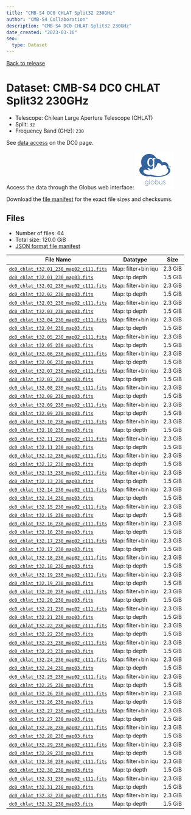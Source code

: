 ```yaml
---
title: "CMB-S4 DC0 CHLAT Split32 230GHz"
author: "CMB-S4 Collaboration"
description: "CMB-S4 DC0 CHLAT Split32 230GHz"
date_created: "2023-03-16"
seo:
  type: Dataset
---
```


[Back to release](./dc0.html#datasets)

# Dataset: CMB-S4 DC0 CHLAT Split32 230GHz

- Telescope: Chilean Large Aperture Telescope (CHLAT) 
- Split: `32`
- Frequency Band (GHz): `230`

See [data access](./dc0.html#data-access) on the DC0 page.

Access the data through the Globus web interface: [![Download via Globus](images/globus-logo.png)](https://app.globus.org/file-manager?origin_id=38f01147-f09e-483d-a552-3866669a846d&origin_path=%2Fdatareleases%2Fdc0%2Fmission%2Fchlat%2Fsplit32%2F230%2F)

Download the [file manifest](https://g-456d30.0ed28.75bc.data.globus.org/datareleases/dc0/mission/chlat/split32/230/manifest.json) for the exact file sizes and checksums.

## Files

- Number of files: 64
- Total size: 120.0 GiB
- [JSON format file manifest](https://g-456d30.0ed28.75bc.data.globus.org/datareleases/dc0/mission/chlat/split32/230/manifest.json)

|                                                                               File Name                                                                               |      Datatype       |  Size   |
| --------------------------------------------------------------------------------------------------------------------------------------------------------------------- | ------------------- | ------- |
| [`dc0_chlat_t32.01_230_map02_c111.fits`](https://g-456d30.0ed28.75bc.data.globus.org/datareleases/dc0/mission/chlat/split32/230/dc0_chlat_t32.01_230_map02_c111.fits) | Map: filter+bin iqu | 2.3 GiB |
| [`dc0_chlat_t32.01_230_map03.fits`](https://g-456d30.0ed28.75bc.data.globus.org/datareleases/dc0/mission/chlat/split32/230/dc0_chlat_t32.01_230_map03.fits)           | Map: tp depth       | 1.5 GiB |
| [`dc0_chlat_t32.02_230_map02_c111.fits`](https://g-456d30.0ed28.75bc.data.globus.org/datareleases/dc0/mission/chlat/split32/230/dc0_chlat_t32.02_230_map02_c111.fits) | Map: filter+bin iqu | 2.3 GiB |
| [`dc0_chlat_t32.02_230_map03.fits`](https://g-456d30.0ed28.75bc.data.globus.org/datareleases/dc0/mission/chlat/split32/230/dc0_chlat_t32.02_230_map03.fits)           | Map: tp depth       | 1.5 GiB |
| [`dc0_chlat_t32.03_230_map02_c111.fits`](https://g-456d30.0ed28.75bc.data.globus.org/datareleases/dc0/mission/chlat/split32/230/dc0_chlat_t32.03_230_map02_c111.fits) | Map: filter+bin iqu | 2.3 GiB |
| [`dc0_chlat_t32.03_230_map03.fits`](https://g-456d30.0ed28.75bc.data.globus.org/datareleases/dc0/mission/chlat/split32/230/dc0_chlat_t32.03_230_map03.fits)           | Map: tp depth       | 1.5 GiB |
| [`dc0_chlat_t32.04_230_map02_c111.fits`](https://g-456d30.0ed28.75bc.data.globus.org/datareleases/dc0/mission/chlat/split32/230/dc0_chlat_t32.04_230_map02_c111.fits) | Map: filter+bin iqu | 2.3 GiB |
| [`dc0_chlat_t32.04_230_map03.fits`](https://g-456d30.0ed28.75bc.data.globus.org/datareleases/dc0/mission/chlat/split32/230/dc0_chlat_t32.04_230_map03.fits)           | Map: tp depth       | 1.5 GiB |
| [`dc0_chlat_t32.05_230_map02_c111.fits`](https://g-456d30.0ed28.75bc.data.globus.org/datareleases/dc0/mission/chlat/split32/230/dc0_chlat_t32.05_230_map02_c111.fits) | Map: filter+bin iqu | 2.3 GiB |
| [`dc0_chlat_t32.05_230_map03.fits`](https://g-456d30.0ed28.75bc.data.globus.org/datareleases/dc0/mission/chlat/split32/230/dc0_chlat_t32.05_230_map03.fits)           | Map: tp depth       | 1.5 GiB |
| [`dc0_chlat_t32.06_230_map02_c111.fits`](https://g-456d30.0ed28.75bc.data.globus.org/datareleases/dc0/mission/chlat/split32/230/dc0_chlat_t32.06_230_map02_c111.fits) | Map: filter+bin iqu | 2.3 GiB |
| [`dc0_chlat_t32.06_230_map03.fits`](https://g-456d30.0ed28.75bc.data.globus.org/datareleases/dc0/mission/chlat/split32/230/dc0_chlat_t32.06_230_map03.fits)           | Map: tp depth       | 1.5 GiB |
| [`dc0_chlat_t32.07_230_map02_c111.fits`](https://g-456d30.0ed28.75bc.data.globus.org/datareleases/dc0/mission/chlat/split32/230/dc0_chlat_t32.07_230_map02_c111.fits) | Map: filter+bin iqu | 2.3 GiB |
| [`dc0_chlat_t32.07_230_map03.fits`](https://g-456d30.0ed28.75bc.data.globus.org/datareleases/dc0/mission/chlat/split32/230/dc0_chlat_t32.07_230_map03.fits)           | Map: tp depth       | 1.5 GiB |
| [`dc0_chlat_t32.08_230_map02_c111.fits`](https://g-456d30.0ed28.75bc.data.globus.org/datareleases/dc0/mission/chlat/split32/230/dc0_chlat_t32.08_230_map02_c111.fits) | Map: filter+bin iqu | 2.3 GiB |
| [`dc0_chlat_t32.08_230_map03.fits`](https://g-456d30.0ed28.75bc.data.globus.org/datareleases/dc0/mission/chlat/split32/230/dc0_chlat_t32.08_230_map03.fits)           | Map: tp depth       | 1.5 GiB |
| [`dc0_chlat_t32.09_230_map02_c111.fits`](https://g-456d30.0ed28.75bc.data.globus.org/datareleases/dc0/mission/chlat/split32/230/dc0_chlat_t32.09_230_map02_c111.fits) | Map: filter+bin iqu | 2.3 GiB |
| [`dc0_chlat_t32.09_230_map03.fits`](https://g-456d30.0ed28.75bc.data.globus.org/datareleases/dc0/mission/chlat/split32/230/dc0_chlat_t32.09_230_map03.fits)           | Map: tp depth       | 1.5 GiB |
| [`dc0_chlat_t32.10_230_map02_c111.fits`](https://g-456d30.0ed28.75bc.data.globus.org/datareleases/dc0/mission/chlat/split32/230/dc0_chlat_t32.10_230_map02_c111.fits) | Map: filter+bin iqu | 2.3 GiB |
| [`dc0_chlat_t32.10_230_map03.fits`](https://g-456d30.0ed28.75bc.data.globus.org/datareleases/dc0/mission/chlat/split32/230/dc0_chlat_t32.10_230_map03.fits)           | Map: tp depth       | 1.5 GiB |
| [`dc0_chlat_t32.11_230_map02_c111.fits`](https://g-456d30.0ed28.75bc.data.globus.org/datareleases/dc0/mission/chlat/split32/230/dc0_chlat_t32.11_230_map02_c111.fits) | Map: filter+bin iqu | 2.3 GiB |
| [`dc0_chlat_t32.11_230_map03.fits`](https://g-456d30.0ed28.75bc.data.globus.org/datareleases/dc0/mission/chlat/split32/230/dc0_chlat_t32.11_230_map03.fits)           | Map: tp depth       | 1.5 GiB |
| [`dc0_chlat_t32.12_230_map02_c111.fits`](https://g-456d30.0ed28.75bc.data.globus.org/datareleases/dc0/mission/chlat/split32/230/dc0_chlat_t32.12_230_map02_c111.fits) | Map: filter+bin iqu | 2.3 GiB |
| [`dc0_chlat_t32.12_230_map03.fits`](https://g-456d30.0ed28.75bc.data.globus.org/datareleases/dc0/mission/chlat/split32/230/dc0_chlat_t32.12_230_map03.fits)           | Map: tp depth       | 1.5 GiB |
| [`dc0_chlat_t32.13_230_map02_c111.fits`](https://g-456d30.0ed28.75bc.data.globus.org/datareleases/dc0/mission/chlat/split32/230/dc0_chlat_t32.13_230_map02_c111.fits) | Map: filter+bin iqu | 2.3 GiB |
| [`dc0_chlat_t32.13_230_map03.fits`](https://g-456d30.0ed28.75bc.data.globus.org/datareleases/dc0/mission/chlat/split32/230/dc0_chlat_t32.13_230_map03.fits)           | Map: tp depth       | 1.5 GiB |
| [`dc0_chlat_t32.14_230_map02_c111.fits`](https://g-456d30.0ed28.75bc.data.globus.org/datareleases/dc0/mission/chlat/split32/230/dc0_chlat_t32.14_230_map02_c111.fits) | Map: filter+bin iqu | 2.3 GiB |
| [`dc0_chlat_t32.14_230_map03.fits`](https://g-456d30.0ed28.75bc.data.globus.org/datareleases/dc0/mission/chlat/split32/230/dc0_chlat_t32.14_230_map03.fits)           | Map: tp depth       | 1.5 GiB |
| [`dc0_chlat_t32.15_230_map02_c111.fits`](https://g-456d30.0ed28.75bc.data.globus.org/datareleases/dc0/mission/chlat/split32/230/dc0_chlat_t32.15_230_map02_c111.fits) | Map: filter+bin iqu | 2.3 GiB |
| [`dc0_chlat_t32.15_230_map03.fits`](https://g-456d30.0ed28.75bc.data.globus.org/datareleases/dc0/mission/chlat/split32/230/dc0_chlat_t32.15_230_map03.fits)           | Map: tp depth       | 1.5 GiB |
| [`dc0_chlat_t32.16_230_map02_c111.fits`](https://g-456d30.0ed28.75bc.data.globus.org/datareleases/dc0/mission/chlat/split32/230/dc0_chlat_t32.16_230_map02_c111.fits) | Map: filter+bin iqu | 2.3 GiB |
| [`dc0_chlat_t32.16_230_map03.fits`](https://g-456d30.0ed28.75bc.data.globus.org/datareleases/dc0/mission/chlat/split32/230/dc0_chlat_t32.16_230_map03.fits)           | Map: tp depth       | 1.5 GiB |
| [`dc0_chlat_t32.17_230_map02_c111.fits`](https://g-456d30.0ed28.75bc.data.globus.org/datareleases/dc0/mission/chlat/split32/230/dc0_chlat_t32.17_230_map02_c111.fits) | Map: filter+bin iqu | 2.3 GiB |
| [`dc0_chlat_t32.17_230_map03.fits`](https://g-456d30.0ed28.75bc.data.globus.org/datareleases/dc0/mission/chlat/split32/230/dc0_chlat_t32.17_230_map03.fits)           | Map: tp depth       | 1.5 GiB |
| [`dc0_chlat_t32.18_230_map02_c111.fits`](https://g-456d30.0ed28.75bc.data.globus.org/datareleases/dc0/mission/chlat/split32/230/dc0_chlat_t32.18_230_map02_c111.fits) | Map: filter+bin iqu | 2.3 GiB |
| [`dc0_chlat_t32.18_230_map03.fits`](https://g-456d30.0ed28.75bc.data.globus.org/datareleases/dc0/mission/chlat/split32/230/dc0_chlat_t32.18_230_map03.fits)           | Map: tp depth       | 1.5 GiB |
| [`dc0_chlat_t32.19_230_map02_c111.fits`](https://g-456d30.0ed28.75bc.data.globus.org/datareleases/dc0/mission/chlat/split32/230/dc0_chlat_t32.19_230_map02_c111.fits) | Map: filter+bin iqu | 2.3 GiB |
| [`dc0_chlat_t32.19_230_map03.fits`](https://g-456d30.0ed28.75bc.data.globus.org/datareleases/dc0/mission/chlat/split32/230/dc0_chlat_t32.19_230_map03.fits)           | Map: tp depth       | 1.5 GiB |
| [`dc0_chlat_t32.20_230_map02_c111.fits`](https://g-456d30.0ed28.75bc.data.globus.org/datareleases/dc0/mission/chlat/split32/230/dc0_chlat_t32.20_230_map02_c111.fits) | Map: filter+bin iqu | 2.3 GiB |
| [`dc0_chlat_t32.20_230_map03.fits`](https://g-456d30.0ed28.75bc.data.globus.org/datareleases/dc0/mission/chlat/split32/230/dc0_chlat_t32.20_230_map03.fits)           | Map: tp depth       | 1.5 GiB |
| [`dc0_chlat_t32.21_230_map02_c111.fits`](https://g-456d30.0ed28.75bc.data.globus.org/datareleases/dc0/mission/chlat/split32/230/dc0_chlat_t32.21_230_map02_c111.fits) | Map: filter+bin iqu | 2.3 GiB |
| [`dc0_chlat_t32.21_230_map03.fits`](https://g-456d30.0ed28.75bc.data.globus.org/datareleases/dc0/mission/chlat/split32/230/dc0_chlat_t32.21_230_map03.fits)           | Map: tp depth       | 1.5 GiB |
| [`dc0_chlat_t32.22_230_map02_c111.fits`](https://g-456d30.0ed28.75bc.data.globus.org/datareleases/dc0/mission/chlat/split32/230/dc0_chlat_t32.22_230_map02_c111.fits) | Map: filter+bin iqu | 2.3 GiB |
| [`dc0_chlat_t32.22_230_map03.fits`](https://g-456d30.0ed28.75bc.data.globus.org/datareleases/dc0/mission/chlat/split32/230/dc0_chlat_t32.22_230_map03.fits)           | Map: tp depth       | 1.5 GiB |
| [`dc0_chlat_t32.23_230_map02_c111.fits`](https://g-456d30.0ed28.75bc.data.globus.org/datareleases/dc0/mission/chlat/split32/230/dc0_chlat_t32.23_230_map02_c111.fits) | Map: filter+bin iqu | 2.3 GiB |
| [`dc0_chlat_t32.23_230_map03.fits`](https://g-456d30.0ed28.75bc.data.globus.org/datareleases/dc0/mission/chlat/split32/230/dc0_chlat_t32.23_230_map03.fits)           | Map: tp depth       | 1.5 GiB |
| [`dc0_chlat_t32.24_230_map02_c111.fits`](https://g-456d30.0ed28.75bc.data.globus.org/datareleases/dc0/mission/chlat/split32/230/dc0_chlat_t32.24_230_map02_c111.fits) | Map: filter+bin iqu | 2.3 GiB |
| [`dc0_chlat_t32.24_230_map03.fits`](https://g-456d30.0ed28.75bc.data.globus.org/datareleases/dc0/mission/chlat/split32/230/dc0_chlat_t32.24_230_map03.fits)           | Map: tp depth       | 1.5 GiB |
| [`dc0_chlat_t32.25_230_map02_c111.fits`](https://g-456d30.0ed28.75bc.data.globus.org/datareleases/dc0/mission/chlat/split32/230/dc0_chlat_t32.25_230_map02_c111.fits) | Map: filter+bin iqu | 2.3 GiB |
| [`dc0_chlat_t32.25_230_map03.fits`](https://g-456d30.0ed28.75bc.data.globus.org/datareleases/dc0/mission/chlat/split32/230/dc0_chlat_t32.25_230_map03.fits)           | Map: tp depth       | 1.5 GiB |
| [`dc0_chlat_t32.26_230_map02_c111.fits`](https://g-456d30.0ed28.75bc.data.globus.org/datareleases/dc0/mission/chlat/split32/230/dc0_chlat_t32.26_230_map02_c111.fits) | Map: filter+bin iqu | 2.3 GiB |
| [`dc0_chlat_t32.26_230_map03.fits`](https://g-456d30.0ed28.75bc.data.globus.org/datareleases/dc0/mission/chlat/split32/230/dc0_chlat_t32.26_230_map03.fits)           | Map: tp depth       | 1.5 GiB |
| [`dc0_chlat_t32.27_230_map02_c111.fits`](https://g-456d30.0ed28.75bc.data.globus.org/datareleases/dc0/mission/chlat/split32/230/dc0_chlat_t32.27_230_map02_c111.fits) | Map: filter+bin iqu | 2.3 GiB |
| [`dc0_chlat_t32.27_230_map03.fits`](https://g-456d30.0ed28.75bc.data.globus.org/datareleases/dc0/mission/chlat/split32/230/dc0_chlat_t32.27_230_map03.fits)           | Map: tp depth       | 1.5 GiB |
| [`dc0_chlat_t32.28_230_map02_c111.fits`](https://g-456d30.0ed28.75bc.data.globus.org/datareleases/dc0/mission/chlat/split32/230/dc0_chlat_t32.28_230_map02_c111.fits) | Map: filter+bin iqu | 2.3 GiB |
| [`dc0_chlat_t32.28_230_map03.fits`](https://g-456d30.0ed28.75bc.data.globus.org/datareleases/dc0/mission/chlat/split32/230/dc0_chlat_t32.28_230_map03.fits)           | Map: tp depth       | 1.5 GiB |
| [`dc0_chlat_t32.29_230_map02_c111.fits`](https://g-456d30.0ed28.75bc.data.globus.org/datareleases/dc0/mission/chlat/split32/230/dc0_chlat_t32.29_230_map02_c111.fits) | Map: filter+bin iqu | 2.3 GiB |
| [`dc0_chlat_t32.29_230_map03.fits`](https://g-456d30.0ed28.75bc.data.globus.org/datareleases/dc0/mission/chlat/split32/230/dc0_chlat_t32.29_230_map03.fits)           | Map: tp depth       | 1.5 GiB |
| [`dc0_chlat_t32.30_230_map02_c111.fits`](https://g-456d30.0ed28.75bc.data.globus.org/datareleases/dc0/mission/chlat/split32/230/dc0_chlat_t32.30_230_map02_c111.fits) | Map: filter+bin iqu | 2.3 GiB |
| [`dc0_chlat_t32.30_230_map03.fits`](https://g-456d30.0ed28.75bc.data.globus.org/datareleases/dc0/mission/chlat/split32/230/dc0_chlat_t32.30_230_map03.fits)           | Map: tp depth       | 1.5 GiB |
| [`dc0_chlat_t32.31_230_map02_c111.fits`](https://g-456d30.0ed28.75bc.data.globus.org/datareleases/dc0/mission/chlat/split32/230/dc0_chlat_t32.31_230_map02_c111.fits) | Map: filter+bin iqu | 2.3 GiB |
| [`dc0_chlat_t32.31_230_map03.fits`](https://g-456d30.0ed28.75bc.data.globus.org/datareleases/dc0/mission/chlat/split32/230/dc0_chlat_t32.31_230_map03.fits)           | Map: tp depth       | 1.5 GiB |
| [`dc0_chlat_t32.32_230_map02_c111.fits`](https://g-456d30.0ed28.75bc.data.globus.org/datareleases/dc0/mission/chlat/split32/230/dc0_chlat_t32.32_230_map02_c111.fits) | Map: filter+bin iqu | 2.3 GiB |
| [`dc0_chlat_t32.32_230_map03.fits`](https://g-456d30.0ed28.75bc.data.globus.org/datareleases/dc0/mission/chlat/split32/230/dc0_chlat_t32.32_230_map03.fits)           | Map: tp depth       | 1.5 GiB |
